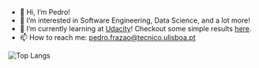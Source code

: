 - 👋 Hi, I’m Pedro!
- 👀 I’m interested in Software Engineering, Data Science, and a lot more!
- 🌱 I’m currently learning at [Udacity](https://www.udacity.com/)! Checkout some simple results [here](https://introduction-to-programming.netlify.app).
- 📫 How to reach me: pedro.frazao@tecnico.ulisboa.pt


![Top Langs](https://github-readme-stats.vercel.app/api/top-langs/?username=pfrazao&layout=compact&hide=jupyter%20notebook)



<!---
pfrazao/pfrazao is a ✨ special ✨ repository because its `README.md` (this file) appears on your GitHub profile.
You can click the Preview link to take a look at your changes.
--->
